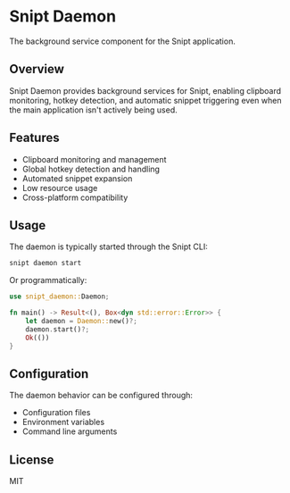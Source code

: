 # Snipt Daemon

The background service component for the Snipt application.

## Overview

Snipt Daemon provides background services for Snipt, enabling clipboard monitoring, hotkey detection, and automatic snippet triggering even when the main application isn't actively being used.

## Features

- Clipboard monitoring and management
- Global hotkey detection and handling
- Automated snippet expansion
- Low resource usage
- Cross-platform compatibility

## Usage

The daemon is typically started through the Snipt CLI:

```bash
snipt daemon start
```

Or programmatically:

```rust
use snipt_daemon::Daemon;

fn main() -> Result<(), Box<dyn std::error::Error>> {
    let daemon = Daemon::new()?;
    daemon.start()?;
    Ok(())
}
```

## Configuration

The daemon behavior can be configured through:

- Configuration files
- Environment variables
- Command line arguments

## License

MIT 